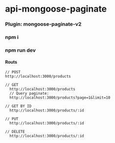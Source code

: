 # api-mongoose-paginate

### Plugin: mongoose-paginate-v2

### npm i
### npm run dev

#### Routs
```
// POST
http://localhost:3000/products

// GET
  http://localhost:3000/products
  // Query paginate:
  http://localhost:3000/products?page=1&limit=10

// GET BY ID
  http://localhost:3000/products/:id

// PUT
  http://localhost:3000/products/:id

// DELETE
  http://localhost:3000/products/:id

```

